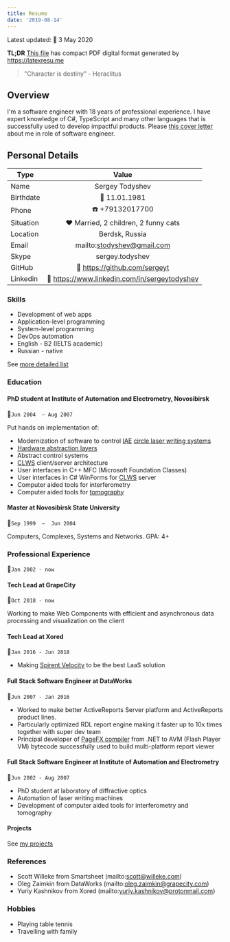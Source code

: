 ```yaml
---
title: Resume
date: '2019-08-14'
---
```


Latest updated: :calendar: 3 May 2020<br>

__TL;DR__ [This file](./resume.pdf) has compact PDF digital format generated by https://latexresu.me

> "Character is destiny" - Heraclitus

## Overview

I'm a software engineer with 18 years of professional experience.
I have expert knowledge of C#, TypeScript and many other languages that is successfully used to develop impactful products.
Please [this cover letter](/cover) about me in role of software engineer.

## Personal Details

| Type      | Value                                             |
| --------- |:-------------------------------------------------:|
| Name      | Sergey Todyshev                                   |
| Birthdate | :calendar: 11.01.1981                             |
| Phone     | :telephone: +79132017700                          |
| Situation | :hearts: Married, 2 children, 2 funny cats        |
| Location  | Berdsk, Russia                                    |
| Email     | mailto:stodyshev@gmail.com                        |
| Skype     | sergey.todyshev                                   |
| GitHub    | :link: https://github.com/sergeyt                 |
| Linkedin  | :link: https://www.linkedin.com/in/sergeytodyshev |

### Skills

* Development of web apps
* Application-level programming
* System-level programming
* DevOps automation
* English - B2 (IELTS academic)
* Russian - native

See [more detailed list](/skills)

### Education

#### PhD student at Institute of Automation and Electrometry, Novosibirsk
:calendar:<span class="calendar">`Jun 2004  – Aug 2007`</span>

Put hands on implementation of:
* Modernization of software to control [IAE](https://www.iae.nsk.su/en/) [circle laser writing systems](/clws)
* [Hardware abstraction layers](/devicemanager)
* Abstract control systems
* [CLWS](/clws) client/server architecture
* User interfaces in C++ MFC (Microsoft Foundation Classes)
* User interfaces in C# WinForms for [CLWS](/clws) server
* Computer aided tools for interferometry
* Computer aided tools for [tomography](/voxcat)

#### Master at Novosibirsk State University
:calendar:<span class="calendar">`Sep 1999  –  Jun 2004`</span>

Computers, Complexes, Systems and Networks. GPA: 4+

### Professional Experience
:calendar:<span class="calendar">`Jan 2002 - now`</span>

#### Tech Lead at GrapeCity
:calendar:<span class="calendar">`Oct 2018 - now`</span>

Working to make Web Components with efficient and asynchronous data processing and visualization on the client

#### Tech Lead at Xored
:calendar:<span class="calendar">`Jan 2016 - Jun 2018`</span>

* Making [Spirent Velocity](https://www.spirent.com/products/velocity) to be the best LaaS solution

#### Full Stack Software Engineer at DataWorks
:calendar:<span class="calendar">`Jun 2007 - Jan 2016`</span>

* Worked to make better ActiveReports Server platform and ActiveReports product lines.
* Particularly optimized RDL report engine making it faster up to 10x times together with super dev team
* Principal developer of [PageFX compiler](https://github.com/GrapeCity/pagefx) from .NET to AVM (Flash Player VM) bytecode successfully used to build multi-platform report viewer

#### Full Stack Software Engineer at Institute of Automation and Electrometry
:calendar:<span class="calendar">`Jun 2002 - Aug 2007`</span>

* PhD student at laboratory of diffractive optics
* Automation of laser writing machines
* Development of computer aided tools for interferometry and tomography

#### Projects

See [my projects](/projects)

### References
* Scott Willeke from Smartsheet (mailto:scott@willeke.com)
* Oleg Zaimkin from DataWorks (mailto:oleg.zaimkin@grapecity.com)
* Yuriy Kashnikov from Xored (mailto:yuriy.kashnikov@protonmail.com)

### Hobbies
* Playing table tennis
* Travelling with family
